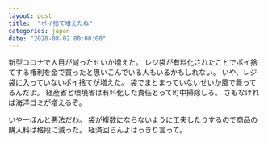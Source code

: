```yaml
---
layout: post
title:  "ポイ捨て増えたね"
categories: japan
date: "2020-08-02 00:00:00"
---
```


新型コロナで人目が減ったせいか増えた。
レジ袋が有料化されたことでポイ捨てする権利を金で買ったと思いこんでいる人もいるかもしれない。
いや、レジ袋に入っていないポイ捨てが増えた。
袋でまとまっていないせいか風で舞ってるんだよ。
経産省と環境省は有料化した責任とって町中掃除しろ。
さもなければ海洋ゴミが増えるぞ。

いやーほんと悪法だわ。
袋が複数にならないように工夫したりするので商品の購入料は格段に減った。
経済回らんよはっきり言って。

